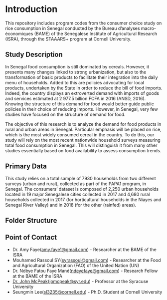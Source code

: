 # Introduction
This repository includes program codes from the consumer choice study on rice consumption in Senegal conducted by the Bureau d’analyses macro-économiques (BAME) of the Senegalese Institute of Agricultural Research (ISRA), through the STAAARS+ program at Cornell University.

## Study Description
In Senegal food consumption is still dominated by cereals. However, it presents many changes linked to strong urbanization, but also to the transformation of basic products to facilitate their integration into the daily menu of households. Added to this are policies advocating for local products, undertaken by the State in order to reduce the bill of food imports. Indeed, the country displays an extroverted demand with imports of goods and services estimated at 2 977.5 billion FCFA in 2016 (ANSD, 2016). Knowing the structure of this demand for food would better guide public policies in their choice of reducing imports. However, in Senegal, very few studies have focused on the structure of demand for food.

The objective of this research is to analyze the demand for food products in rural and urban areas in Senegal. Particular emphasis will be placed on rice, which is the most widely consumed cereal in the country. To do this, our study will rely on the most recent nationwide household surveys measuring total food consumption in Senegal. This will distinguish it from many other studies essentially based on food availability to assess consumption trends.

## Primary Data
This study relies on a total sample of 7930 households from two different surveys (urban and rural), collected as part of the PAPA1 program, in Senegal. The consumers’ dataset is composed of 2,250 urban households located in 19 major Senegalese cities collected in 2017 and 4,680 rural households collected in 2017 (for horticultural households in the Niayes and Senegal River Valley) and in 2018 (for the other (rainfed) areas).

## Folder Structure

## Point of Contact
* Dr. Amy Faye(amy.faye1@gmail.com) - Researcher at the BAME of the ISRA
* Mouhamed Rassoul SY(syrassoul@gmail.com) - Researcher at the Food and Agricultural Organization (FAO) of the United Nation (UN)
* Dr. Ndèye Fatou Faye Mané(ndeyefaye@gmail.com) - Research Fellow at the BAME of the ISRA
* [Dr. John McPeak](https://jomcpeak.expressions.syr.edu/)(jomcpeak@syr.edu) - Professor at the Syracuse University
* Seungmin Lee(sl3235@cornell.edu) - Ph.D. Student at Cornell University
